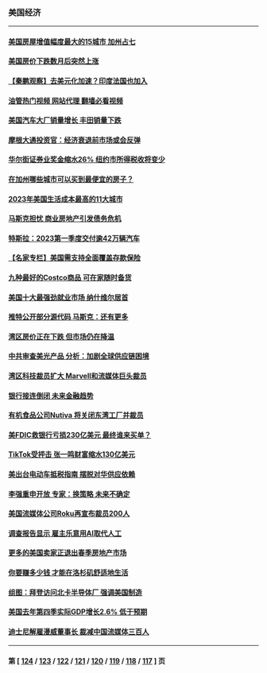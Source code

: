 ### 美国经济
---
#### [美国房屋增值幅度最大的15城市 加州占七](../../pages/ncid1078158/n13964649.md?04042045) 
#### [美国房价下跌数月后突然上涨](../../pages/ncid1078158/n13964738.md?04042045) 
#### [【秦鹏观察】去美元化加速？印度法国也加入](../../pages/ncid1078158/n13964723.md?04042045) 
#### [油管热门视频 网站代理 翻墙必看视频](http://138.2.39.72:81/youtube.html?epic-marker?04042045)
#### [美国汽车大厂销量增长 丰田销量下跌](../../pages/ncid1078158/n13964692.md?04042045) 
#### [摩根大通投资官：经济衰退前市场或会反弹](../../pages/ncid1078158/n13964387.md?04042045) 
#### [华尔街证券业奖金缩水26% 纽约市所得税收将变少](../../pages/ncid1078158/n13964201.md?04042045) 
#### [在加州哪些城市可以买到最便宜的房子？](../../pages/ncid1078158/n13964293.md?04042045) 
#### [2023年美国生活成本最高的11大城市](../../pages/ncid1078158/n13964289.md?04042045) 
#### [马斯克担忧 商业房地产引发债务危机](../../pages/ncid1078158/n13964240.md?04042045) 
#### [特斯拉：2023第一季度交付逾42万辆汽车](../../pages/ncid1078158/n13963975.md?04042045) 
#### [【名家专栏】美国需支持全面覆盖存款保险](../../pages/ncid1078158/n13963860.md?04042045) 
#### [九种最好的Costco商品 可在家随时备货](../../pages/ncid1078158/n13962245.md?04042045) 
#### [美国十大最强劲就业市场 纳什维尔居首](../../pages/ncid1078158/n13963364.md?04042045) 
#### [推特公开部分源代码 马斯克：还有更多](../../pages/ncid1078158/n13963340.md?04042045) 
#### [湾区房价正在下跌 但市场仍在降温](../../pages/ncid1078158/n13963233.md?04042045) 
#### [中共审查美光产品 分析：加剧全球供应链困境](../../pages/ncid1078158/n13963146.md?04042045) 
#### [湾区科技裁员扩大 Marvell和流媒体巨头裁员](../../pages/ncid1078158/n13963153.md?04042045) 
#### [银行接连倒闭   未来金融趋势](../../pages/ncid1078158/n13963109.md?04042045) 
#### [有机食品公司Nutiva 将关闭东湾工厂并裁员](../../pages/ncid1078158/n13963032.md?04042045) 
#### [美FDIC救银行亏损230亿美元 最终谁来买单？](../../pages/ncid1078158/n13962882.md?04042045) 
#### [TikTok受抨击 张一鸣财富缩水130亿美元](../../pages/ncid1078158/n13962772.md?04042045) 
#### [美出台电动车抵税指南 摆脱对华供应依赖](../../pages/ncid1078158/n13962673.md?04042045) 
#### [李强重申开放 专家：换策略 未来不确定](../../pages/ncid1078158/n13961868.md?04042045) 
#### [美国流媒体公司Roku再宣布裁员200人](../../pages/ncid1078158/n13962459.md?04042045) 
#### [调查报告显示 雇主乐意用AI取代人工](../../pages/ncid1078158/n13962274.md?04042045) 
#### [更多的美国卖家正退出春季房地产市场](../../pages/ncid1078158/n13962153.md?04042045) 
#### [你要赚多少钱 才能在洛杉矶舒适地生活](../../pages/ncid1078158/n13962226.md?04042045) 
#### [组图：拜登访问北卡半导体厂 强调美国制造](../../pages/ncid1078158/n13961718.md?04042045) 
#### [美国去年第四季实际GDP增长2.6% 低于预期](../../pages/ncid1078158/n13962122.md?04042045) 
#### [迪士尼解雇漫威董事长 裁减中国流媒体三百人](../../pages/ncid1078158/n13961553.md?04042045) 

---
#### 第 [ [124](./124.md?04042045) / [123](./123.md?04042045) / [122](./122.md?04042045) / [121](./121.md?04042045) / [120](./120.md?04042045) / [119](./119.md?04042045) / [118](./118.md?04042045) / [117](./117.md?04042045) ] 页
